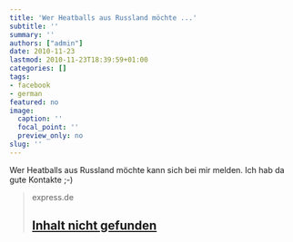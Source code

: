 ```yaml
---
title: 'Wer Heatballs aus Russland möchte ...'
subtitle: ''
summary: ''
authors: ["admin"]
date: 2010-11-23
lastmod: 2010-11-23T18:39:59+01:00
categories: []
tags:
- facebook
- german
featured: no
image:
  caption: ''
  focal_point: ''
  preview_only: no
slug: ''
---
```

Wer Heatballs aus Russland möchte kann sich bei mir melden. Ich hab da gute Kontakte ;-)
> express.de
> ## [Inhalt nicht gefunden](http://www.express.de/regional/koeln/getarnte-gluehbirnen-am-flughafen-gestoppt/-/2856/4848978/-/index.html)
>


